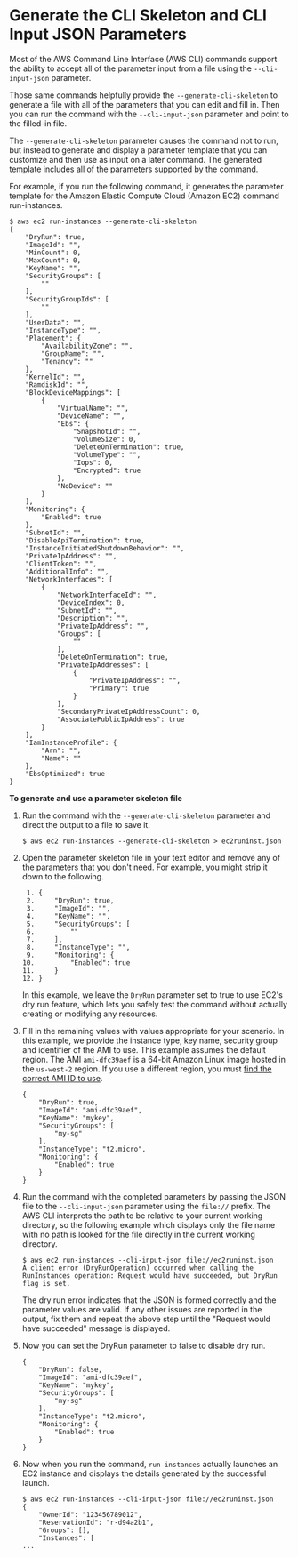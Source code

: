 # Generate the CLI Skeleton and CLI Input JSON Parameters<a name="cli-usage-skeleton"></a>

Most of the AWS Command Line Interface \(AWS CLI\) commands support the ability to accept all of the parameter input from a file using the `--cli-input-json` parameter\.

Those same commands helpfully provide the `--generate-cli-skeleton` to generate a file with all of the parameters that you can edit and fill in\. Then you can run the command with the `--cli-input-json` parameter and point to the filled\-in file\.

The `--generate-cli-skeleton` parameter causes the command not to run, but instead to generate and display a parameter template that you can customize and then use as input on a later command\. The generated template includes all of the parameters supported by the command\.

For example, if you run the following command, it generates the parameter template for the Amazon Elastic Compute Cloud \(Amazon EC2\) command run\-instances\.

```
$ aws ec2 run-instances --generate-cli-skeleton
{
    "DryRun": true,
    "ImageId": "",
    "MinCount": 0,
    "MaxCount": 0,
    "KeyName": "",
    "SecurityGroups": [
        ""
    ],
    "SecurityGroupIds": [
        ""
    ],
    "UserData": "",
    "InstanceType": "",
    "Placement": {
        "AvailabilityZone": "",
        "GroupName": "",
        "Tenancy": ""
    },
    "KernelId": "",
    "RamdiskId": "",
    "BlockDeviceMappings": [
        {
            "VirtualName": "",
            "DeviceName": "",
            "Ebs": {
                "SnapshotId": "",
                "VolumeSize": 0,
                "DeleteOnTermination": true,
                "VolumeType": "",
                "Iops": 0,
                "Encrypted": true
            },
            "NoDevice": ""
        }
    ],
    "Monitoring": {
        "Enabled": true
    },
    "SubnetId": "",
    "DisableApiTermination": true,
    "InstanceInitiatedShutdownBehavior": "",
    "PrivateIpAddress": "",
    "ClientToken": "",
    "AdditionalInfo": "",
    "NetworkInterfaces": [
        {
            "NetworkInterfaceId": "",
            "DeviceIndex": 0,
            "SubnetId": "",
            "Description": "",
            "PrivateIpAddress": "",
            "Groups": [
                ""
            ],
            "DeleteOnTermination": true,
            "PrivateIpAddresses": [
                {
                    "PrivateIpAddress": "",
                    "Primary": true
                }
            ],
            "SecondaryPrivateIpAddressCount": 0,
            "AssociatePublicIpAddress": true
        }
    ],
    "IamInstanceProfile": {
        "Arn": "",
        "Name": ""
    },
    "EbsOptimized": true
}
```

**To generate and use a parameter skeleton file**

1. Run the command with the `--generate-cli-skeleton` parameter and direct the output to a file to save it\.

   ```
   $ aws ec2 run-instances --generate-cli-skeleton > ec2runinst.json
   ```

1. Open the parameter skeleton file in your text editor and remove any of the parameters that you don't need\. For example, you might strip it down to the following\.

   ```
    1. {
    2.     "DryRun": true,
    3.     "ImageId": "",
    4.     "KeyName": "",
    5.     "SecurityGroups": [
    6.         ""
    7.     ],
    8.     "InstanceType": "",
    9.     "Monitoring": {
   10.         "Enabled": true
   11.     }
   12. }
   ```

   In this example, we leave the `DryRun` parameter set to true to use EC2's dry run feature, which lets you safely test the command without actually creating or modifying any resources\. 

1. Fill in the remaining values with values appropriate for your scenario\. In this example, we provide the instance type, key name, security group and identifier of the AMI to use\. This example assumes the default region\. The AMI `ami-dfc39aef` is a 64\-bit Amazon Linux image hosted in the `us-west-2` region\. If you use a different region, you must [find the correct AMI ID to use](http://aws.amazon.com/amazon-linux-ami/)\.

   ```
   {
       "DryRun": true,
       "ImageId": "ami-dfc39aef",
       "KeyName": "mykey",
       "SecurityGroups": [
           "my-sg"
       ],
       "InstanceType": "t2.micro",
       "Monitoring": {
           "Enabled": true
       }
   }
   ```

1. Run the command with the completed parameters by passing the JSON file to the `--cli-input-json` parameter using the `file://` prefix\. The AWS CLI interprets the path to be relative to your current working directory, so the following example which displays only the file name with no path is looked for the file directly in the current working directory\.

   ```
   $ aws ec2 run-instances --cli-input-json file://ec2runinst.json
   A client error (DryRunOperation) occurred when calling the RunInstances operation: Request would have succeeded, but DryRun flag is set.
   ```

   The dry run error indicates that the JSON is formed correctly and the parameter values are valid\. If any other issues are reported in the output, fix them and repeat the above step until the "Request would have succeeded" message is displayed\. 

1. Now you can set the DryRun parameter to false to disable dry run\.

   ```
   {
       "DryRun": false,
       "ImageId": "ami-dfc39aef",
       "KeyName": "mykey",
       "SecurityGroups": [
           "my-sg"
       ],
       "InstanceType": "t2.micro",
       "Monitoring": {
           "Enabled": true
       }
   }
   ```

1. Now when you run the command, `run-instances` actually launches an EC2 instance and displays the details generated by the successful launch\.

   ```
   $ aws ec2 run-instances --cli-input-json file://ec2runinst.json
   {
       "OwnerId": "123456789012",
       "ReservationId": "r-d94a2b1",
       "Groups": [],
       "Instances": [
   ...
   ```